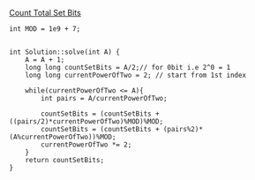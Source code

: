 [Count Total Set Bits](https://www.scaler.com/academy/mentee-dashboard/class/34485/assignment/problems/9896?navref=cl_tt_nv)


```
int MOD = 1e9 + 7;


int Solution::solve(int A) {
    A = A + 1;
    long long countSetBits = A/2;// for 0bit i.e 2^0 = 1
    long long currentPowerOfTwo = 2; // start from 1st index

    while(currentPowerOfTwo <= A){
        int pairs = A/currentPowerOfTwo;

        countSetBits = (countSetBits + ((pairs/2)*currentPowerOfTwo)%MOD)%MOD;
        countSetBits = (countSetBits + (pairs%2)*(A%currentPowerOfTwo))%MOD;
        currentPowerOfTwo *= 2;
    }
    return countSetBits;
}



```

